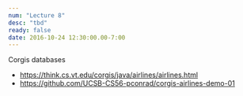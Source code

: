```yaml
---
num: "Lecture 8"
desc: "tbd"
ready: false
date: 2016-10-24 12:30:00.00-7:00
---
```


Corgis databases


* <https://think.cs.vt.edu/corgis/java/airlines/airlines.html>
* <https://github.com/UCSB-CS56-pconrad/corgis-airlines-demo-01>




